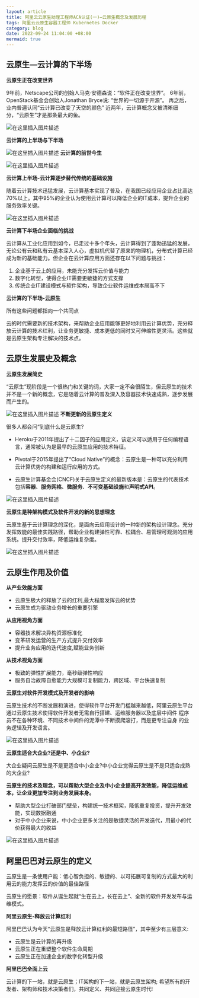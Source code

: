 ```yaml
---
layout: article
title: 阿里云云原生助理工程师ACA认证(一)—云原生概念及发展历程
tags: 阿里云云原生容器工程师 Kubernetes Docker
category: blog
date: 2022-09-24 11:04:00 +08:00
mermaid: true
---
```

## 云原生—云计算的下半场
**云原生正在改变世界**

9年前，Netscape公司的创始人马克·安德森说：“软件正在改变世界”。
6年前，OpenStack基金会创始人Jonathan Bryce说: “世界的一切源于开源”。
再之后，业内普遍认同“云计算已改变了天空的颜色”
近两年，云计算概念又被清晰细分，“云原生”才是那条最大的鱼。

![在这里插入图片描述](https://img-blog.csdnimg.cn/e6609f48c1ce4e40b92d511a3d93816e.png)

**云计算的上半场与下半场**

![在这里插入图片描述](https://img-blog.csdnimg.cn/b954dcafd254451595c8ecf891d48222.png)
**云计算的前世今生**

![在这里插入图片描述](https://img-blog.csdnimg.cn/b3f01f7d5c3a405e88d807d1e9bd16d3.png)

**云计算上半场-云计算逐步替代传统的基础设施**

随着云计算技术迅猛发展，云计算基本实现了普及，在我国已经应用企业占比高达70%以上。其中95%的企业认为使用云计算可以降低企业的IT成本，提升企业的服务效率关键。

![在这里插入图片描述](https://img-blog.csdnimg.cn/c028fbc87e72464289cbc8241172c6ef.png)

**云计算下半场企业面临的挑战**

云计算从工业化应用到如今，已走过十多个年头，云计算得到了蓬勃迅猛的发展，无论公有云和私有云基本深入人心，虚拟机代替了原来的物理机，分布式计算已经成为新的基础能力。但企业在云计算应用方面还存在以下问题与挑战：

1. 企业基于云上的应用，未能充分发挥云价值与能力
2. 数字化转型，使得企业IT需要更敏捷的方式支撑
3. 传统企业IT建设模式与软件架构，导致企业软件运维成本居高不下

**云计算的下半场-云原生**

所有这些问题都指向一个共同点

云的时代需要新的技术架构，来帮助企业应用能够更好地利用云计算优势，充分释放云计算的技术红利，让业务更敏捷、成本更低的同时又可伸缩性更灵活。这些就是云原生架构专注解决的技术点。

## 云原生发展史及概念

**云原生发展简史**

“云原生”现阶段是一个很热门和关键的词，大家一定不会很陌生，但云原生的技术并不是一个新的概念，它是随着云计算的普及深入及容器技术快速成熟，逐步发展而产生的。

![在这里插入图片描述](https://img-blog.csdnimg.cn/5953c86ce23c4b3da85fbe97f0a7efc7.png)
**不断更新的云原生定义**

很多人都会问“到底什么是云原生?

- Heroku于2011年提出了十二因子的应用定义，该定义可以适用于任何编程语言，通常被认为是最早的云原生应用的技术特征。

- Pivotal于2015年提出了“Cloud Native”的概念：云原生是一种可以充分利用云计算优势的构建和运行应用的方式。

- 云原生计算基金会(CNCF)关于云原生定义的最新版本是：云原生的代表技术包括**容器**、**服务网格**、**微服务**、**不可变基础设施**和**声明式API**。

![在这里插入图片描述](https://img-blog.csdnimg.cn/21b5dd3fe2274ad7a7635b8a994021b6.png)

**云原生是种架构模式及软件开发的新的思想理念**

云原生基于云计算理念的深化，是面向云应用设计的一种新的架构设计理念。充分发挥效能的最佳实践路径，帮助企业构建弹性可靠、松耦合、易管理可观测的应用系统。提升交付效率，降低运维复杂度。

![在这里插入图片描述](https://img-blog.csdnimg.cn/3fed1ee18eeb4ca19a24f7d3a1e41e9c.png)


## 云原生作用及价值

**从产业效能方面**

- 云原生极大的释放了云的红利,最大程度发挥云的优势
- 云原生成为驱动业务增长的重要引擎

**从应用视角方面**

- 容器技术解决异构资源标准化
- 变革研发运营的生产方式提升交付效率
- 提升业务应用的迭代速度,赋能业务创新

**从技术视角方面**

- 极致的弹性扩展能力，毫秒级弹性响应
- 服务自治故障自愈能力大规模可复制能力，跨区域、平台快速复制

 **云原生对软件开发模式及开发者的影响**
 
云原生技术的不断发展和演进，使得软件平台开发门槛越来越低，阿里云原生平台通过云原生技术使得软件开发者无需自行搭建、运维服务器以及底层中间件
程序员不在各种环境、不同技术中间件的泥潭中不断摸爬滚打，而是更专注自身 的业务逻辑及开发语言。


![在这里插入图片描述](https://img-blog.csdnimg.cn/51e57e8d67ed4dff8282c1e1392c09dd.png)

**云原生适合大企业?还是中、小企业?**

大企业疑问云原生是不是更适合中小企业?中小企业觉得云原生是不是只适合成熟的大企业?

**云原生的技术及理念，可以帮助大型企业及中小企业提高开发效能，降低运维成本，让企业更加专注到业务发展本身。**

- 帮助大型企业打破部门壁垒，构建统一技术框架，降低重复投资，提升开发效能，实现数据融通
- 对于中小企业来说，中小企业更多关注的是敏捷灵活的开发迭代，用最小的代价获得最大的收益

![在这里插入图片描述](https://img-blog.csdnimg.cn/1a3f74409d374d03a313282f232908ff.png)

## 阿里巴巴对云原生的定义
云原生是一条使用户能：低心智负担的、敏捷的、以可拓展可复制的方式最大的利用云的能力发挥云的价值的最佳路径

云原生的愿景：软件从诞生起就“生在云上，长在云上”、全新的软件开发发布与运维模式。

**阿里云原生-释放云计算红利**

阿里巴巴认为今天“云原生是释放云计算红利的最短路径”，其中至少有三层意义:
- 云原生是云计算的再升级
- 云原生正在重塑整个软件生命周期
- 云原生正在加速企业的数字化转型升级

**阿里巴巴全面上云**

云计算的下一站，就是云原生；IT架构的下一站，就是云原生架构;
希望所有的开发者、架构师和技术决策者们，共同定义、共同迎接云原生时代!
